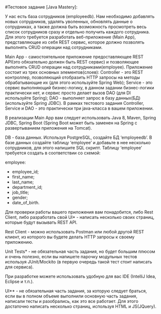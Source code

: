 #Тестовое задание [Java Mastery]:

У нас есть база сотрудников (employeedb). Нам необходимо добавлять новых сотрудников, удалять уволенных, обновлять данные о сотрудниках, а также должна быть возможность просмотреть весь список сотрудников сразу и отдельно получить каждого сотрудника. Для этого требуется разработать веб-приложение (Main App), представляющее из себя REST сервис, которое должно позволять выполнять CRUD операции над сотрудниками.


Main App - самостоятельное приложение предоставляющее REST API(это обязательно должен быть REST сервис) и позволяющее выполнять CRUD операции над сотрудниками(employee). Приложение состоит из трех основных элементов(слоев): Controller - это REST контроллер, позволяющий отобразить HTTP запросы на методы обрабатывающие их (для этого используйте Spring Web); Service - это сервис выполняющий бизнес-логику, в данном задании бизнес-логики практически нет, и сервис просто делает вызов DAO (для DI используйте Spring); DAO - выполняет запрос в базу данных(БД) (используйте Spring JDBC). В рамках тестового задания Controller, Service и DAO - это практически три java-класса в вашем приложении.

В реализации Main App вам следует использовать Java 8, Maven, Spring JDBC, Spring Boot (Spring Boot может быть заменен на Spring с развертыванием приложения на Tomcat).

DB - база данных. Используя PostgreSQL, создайте БД ‘employeedb’. В базе данных создайте таблицу ‘employee’ и добавьте в нее несколько сотрудников, для этого напишите SQL скрипт. Таблицу ‘employee’ требуется создать в соответствии со схемой:

employee:
* employee_id;
* first_name;
* last_name;
* department_id;
* job_title;
* gender;
* date_of_birth.

Для проверки работы вашего приложения вам понадобится, либо Rest Client, либо разработать свой UI* - написать несколько своих страниц, которые будут вызывать REST API.

Rest Client - можно использовать Postman или любой другой REST клиент, из которого вы будете делать HTTP запросы к своему приложению.

Unit Tests* - не обязательная часть задания, но будет большим плюсом и очень полезно, если вы напишете парочку модульных тестов используя JUnit/Mockito (в первую очередь такой тест стоит написать для сервиса).

При разработке можете использовать удобную для вас IDE (IntelliJ Idea, Eclipse и т.п.).

UI** - не обязательная часть задания, за которую следует браться, если вы в полном объеме выполнили основную часть задания, написали тесты и разобрались, как это все работает. Для этого достаточно написать несколько страниц, используя HTML и JS(JQuery).
